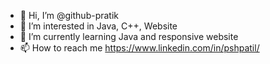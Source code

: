 - 👋 Hi, I’m @github-pratik
- 👀 I’m interested in Java, C++, Website
- 🌱 I’m currently learning Java and responsive website
- 📫 How to reach me https://www.linkedin.com/in/pshpatil/

<!---
github-pratik/github-pratik is a ✨ special ✨ repository because its `README.md` (this file) appears on your GitHub profile.
You can click the Preview link to take a look at your changes.
--->
